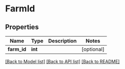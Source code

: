 # FarmId

## Properties
Name | Type | Description | Notes
------------ | ------------- | ------------- | -------------
**farm_id** | **int** |  | [optional] 

[[Back to Model list]](../README.md#documentation-for-models) [[Back to API list]](../README.md#documentation-for-api-endpoints) [[Back to README]](../README.md)


